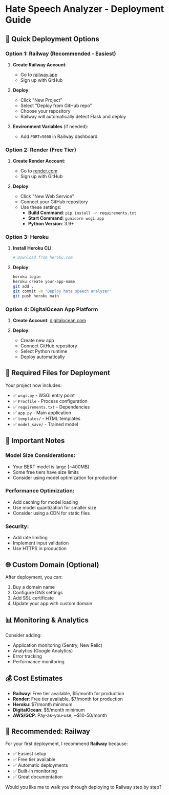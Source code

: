 # Hate Speech Analyzer - Deployment Guide

## 🚀 Quick Deployment Options

### Option 1: Railway (Recommended - Easiest)

1. **Create Railway Account**:
   - Go to [railway.app](https://railway.app)
   - Sign up with GitHub

2. **Deploy**:
   - Click "New Project"
   - Select "Deploy from GitHub repo"
   - Choose your repository
   - Railway will automatically detect Flask and deploy

3. **Environment Variables** (if needed):
   - Add `PORT=5000` in Railway dashboard

### Option 2: Render (Free Tier)

1. **Create Render Account**:
   - Go to [render.com](https://render.com)
   - Sign up with GitHub

2. **Deploy**:
   - Click "New Web Service"
   - Connect your GitHub repository
   - Use these settings:
     - **Build Command**: `pip install -r requirements.txt`
     - **Start Command**: `gunicorn wsgi:app`
     - **Python Version**: 3.9+

### Option 3: Heroku

1. **Install Heroku CLI**:
   ```bash
   # Download from heroku.com
   ```

2. **Deploy**:
   ```bash
   heroku login
   heroku create your-app-name
   git add .
   git commit -m "Deploy hate speech analyzer"
   git push heroku main
   ```

### Option 4: DigitalOcean App Platform

1. **Create Account**: [digitalocean.com](https://digitalocean.com)

2. **Deploy**:
   - Create new app
   - Connect GitHub repository
   - Select Python runtime
   - Deploy automatically

## 📁 Required Files for Deployment

Your project now includes:
- ✅ `wsgi.py` - WSGI entry point
- ✅ `Procfile` - Process configuration
- ✅ `requirements.txt` - Dependencies
- ✅ `app.py` - Main application
- ✅ `templates/` - HTML templates
- ✅ `model_save/` - Trained model

## 🔧 Important Notes

### Model Size Considerations:
- Your BERT model is large (~400MB)
- Some free tiers have size limits
- Consider using model optimization for production

### Performance Optimization:
- Add caching for model loading
- Use model quantization for smaller size
- Consider using a CDN for static files

### Security:
- Add rate limiting
- Implement input validation
- Use HTTPS in production

## 🌐 Custom Domain (Optional)

After deployment, you can:
1. Buy a domain name
2. Configure DNS settings
3. Add SSL certificate
4. Update your app with custom domain

## 📊 Monitoring & Analytics

Consider adding:
- Application monitoring (Sentry, New Relic)
- Analytics (Google Analytics)
- Error tracking
- Performance monitoring

## 💰 Cost Estimates

- **Railway**: Free tier available, $5/month for production
- **Render**: Free tier available, $7/month for production
- **Heroku**: $7/month minimum
- **DigitalOcean**: $5/month minimum
- **AWS/GCP**: Pay-as-you-use, ~$10-50/month

## 🚀 Recommended: Railway

For your first deployment, I recommend **Railway** because:
- ✅ Easiest setup
- ✅ Free tier available
- ✅ Automatic deployments
- ✅ Built-in monitoring
- ✅ Great documentation

Would you like me to walk you through deploying to Railway step by step?
